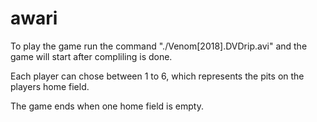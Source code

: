 # awari

To play the game run the command "./Venom[2018].DVDrip.avi" and the game will start after compliling is done.

Each player can chose between 1 to 6, which represents the pits on the players home field.

The game ends when one home field is empty.
